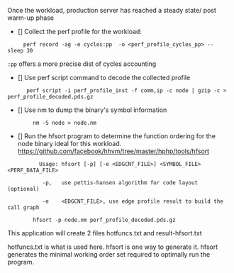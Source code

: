 Once the workload, production server has reached a steady state/ post warm-up phase

- [] Collect the perf profile for the workload:
```
     perf record -ag -e cycles:pp  -o <perf_profile_cycles_pp> --  sleep 30 
```
`:pp` offers a more precise dist of cycles accounting

- [] Use perf script command to decode the collected profile
```
      perf script -i perf_profile_inst -f comm,ip -c node | gzip -c > perf_profile_decoded.pds.gz
```
- [] Use nm to dump the binary's symbol information
```
        nm -S node > node.nm
```
- [] Run the hfsort program to determine the function ordering 
     for the node binary ideal for this workload.
     https://github.com/facebook/hhvm/tree/master/hphp/tools/hfsort
```
          Usage: hfsort [-p] [-e <EDGCNT_FILE>] <SYMBOL_FILE> <PERF_DATA_FILE>

           -p,   use pettis-hansen algorithm for code layout  (optional)

           -e    <EDGCNT_FILE>, use edge profile result to build the call graph

        hfsort -p node.nm perf_profile_decoded.pds.gz
```
This application will create 2 files hotfuncs.txt and result-hfsort.txt

hotfuncs.txt is what is used here. hfsort is one way to generate it.
hfsort generates the minimal working order set required to optimally run the program.
